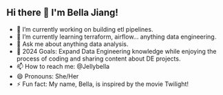 ## Hi there 👋 I'm Bella Jiang!

- 🔭 I’m currently working on building etl pipelines.
- 🌱 I’m currently learning terraform, airflow... anything data engineering.
- 💬 Ask me about anything data analysis.
- 🥅 2024 Goals: Expand Data Engineering knowledge while enjoying the process of coding and sharing content about DE projects.
- 📫 How to reach me: @Jellybella
- 😄 Pronouns: She/Her
- ⚡ Fun fact: My name, Bella, is inspired by the movie Twilight!
